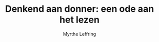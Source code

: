 ---
title: "Denkend aan donner: een ode aan het lezen"
author: "Myrthe Leffring"
isbn: ""
isbn13: "978908288324"
rating: "4"
publisher: "Donner"
pages: "256"
publishYear: "2019"
read: "2020"
goodreads_id: "48588882"
language: "nl"
---